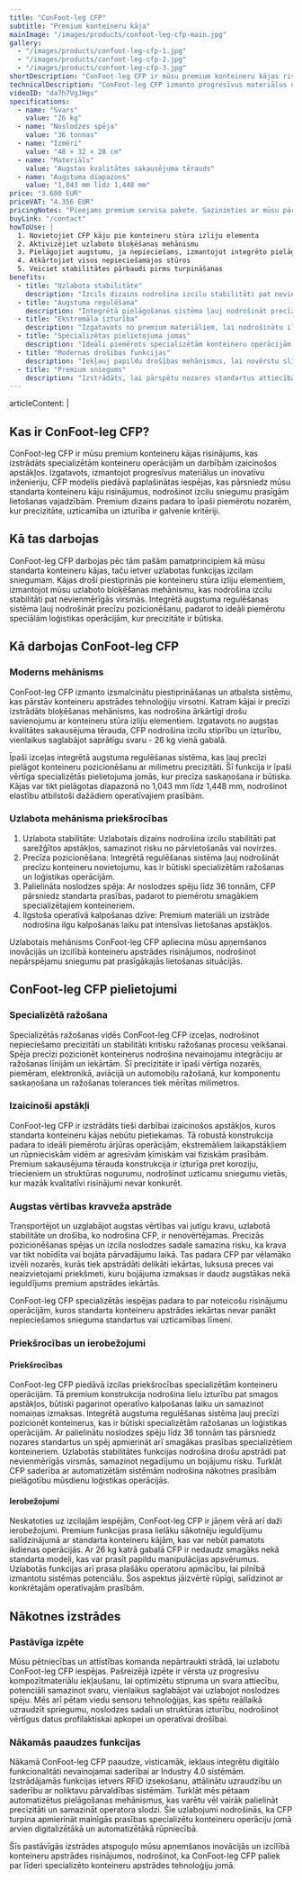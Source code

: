 ```yaml
---
title: "ConFoot-leg CFP"
subtitle: "Premium konteineru kāja"
mainImage: "/images/products/confoot-leg-cfp-main.jpg"
gallery:
  - "/images/products/confoot-leg-cfp-1.jpg"
  - "/images/products/confoot-leg-cfp-2.jpg"
  - "/images/products/confoot-leg-cfp-3.jpg"
shortDescription: "ConFoot-leg CFP ir mūsu premium konteineru kājas risinājums, kas nodrošina paplašinātas iespējas specializētām konteineru operācijām."
technicalDescription: "ConFoot-leg CFP izmanto progresīvus materiālus un dizaina iezīmes, lai nodrošinātu izcilu sniegumu izaicinošos apstākļos un specializētām lietošanas vajadzībām."
videoID: "da7h7VgJHgs"
specifications:
  - name: "Svars"
    value: "26 kg"
  - name: "Noslodzes spēja"
    value: "36 tonnas"
  - name: "Izmēri"
    value: "48 × 32 × 28 cm"
  - name: "Materiāls"
    value: "Augstas kvalitātes sakausējuma tērauds"
  - name: "Augstuma diapazons"
    value: "1,043 mm līdz 1,448 mm"
price: "3.600 EUR"
priceVAT: "4.356 EUR"
pricingNotes: "Pieejams premium servisa pakete. Sazinieties ar mūsu pārdošanas komandu plašākai informācijai."
buyLink: "/contact"
howToUse: |
  1. Novietojiet CFP kāju pie konteineru stūra izliju elementa
  2. Aktivizējiet uzlaboto bloķēšanas mehānismu
  3. Pielāgojiet augstumu, ja nepieciešams, izmantojot integrēto pielāgošanas sistēmu
  4. Atkārtojiet visos nepieciešamajos stūros
  5. Veiciet stabilitātes pārbaudi pirms turpināšanas
benefits:
  - title: "Uzlabota stabilitāte"
    description: "Izcils dizains nodrošina izcilu stabilitāti pat nevienmērīgās virsmās"
  - title: "Augstuma regulēšana"
    description: "Integrētā pielāgošanas sistēma ļauj nodrošināt precīzu pozicionēšanu"
  - title: "Ekstremāla izturība"
    description: "Izgatavots no premium materiāliem, lai nodrošinātu ilgstošu kalpošanas laiku smagos apstākļos"
  - title: "Specializētas pielietojuma jomas"
    description: "Ideāli piemērots specializētām konteineru operācijām, kas prasa precīzu pozicionēšanu"
  - title: "Modernas drošības funkcijas"
    description: "Iekļauj papildu drošības mehānismus, lai novērstu slīdēšanu un nodrošinātu drošu konteineru apstrādi"
  - title: "Premium sniegums"
    description: "Izstrādāts, lai pārspētu nozares standartus attiecībā uz noslodzes spēju un operatīvo uzticamību"
---
```

articleContent: |
  ## Kas ir ConFoot-leg CFP?

  ConFoot-leg CFP ir mūsu premium konteineru kājas risinājums, kas izstrādāts specializētām konteineru operācijām un darbībām izaicinošos apstākļos. Izgatavots, izmantojot progresīvus materiālus un inovatīvu inženieriju, CFP modelis piedāvā paplašinātas iespējas, kas pārsniedz mūsu standarta konteineru kāju risinājumus, nodrošinot izcilu sniegumu prasīgām lietošanas vajadzībām. Premium dizains padara to īpaši piemērotu nozarēm, kur precizitāte, uzticamība un izturība ir galvenie kritēriji.

  ## Kā tas darbojas

  ConFoot-leg CFP darbojas pēc tām pašām pamatprincipiem kā mūsu standarta konteineru kājas, taču ietver uzlabotas funkcijas izcilam sniegumam. Kājas droši piestiprinās pie konteineru stūra izliju elementiem, izmantojot mūsu uzlaboto bloķēšanas mehānismu, kas nodrošina izcilu stabilitāti pat nevienmērīgās virsmās. Integrētā augstuma regulēšanas sistēma ļauj nodrošināt precīzu pozicionēšanu, padarot to ideāli piemērotu speciālām loģistikas operācijām, kur precizitāte ir būtiska.

  ## Kā darbojas ConFoot-leg CFP

  ### Moderns mehānisms

  ConFoot-leg CFP izmanto izsmalcinātu piestiprināšanas un atbalsta sistēmu, kas pārstāv konteineru apstrādes tehnoloģiju virsotni. Katram kājai ir precīzi izstrādāts bloķēšanas mehānisms, kas nodrošina ārkārtīgi drošu savienojumu ar konteineru stūra izliju elementiem. Izgatavots no augstas kvalitātes sakausējuma tērauda, CFP nodrošina izcilu stiprību un izturību, vienlaikus saglabājot saprātīgu svaru - 26 kg vienā gabalā.

  Īpaši izceļas integrētā augstuma regulēšanas sistēma, kas ļauj precīzi pielāgot konteineru pozicionēšanu ar milimetru precizitāti. Šī funkcija ir īpaši vērtīga specializētās pielietojuma jomās, kur precīza saskaņošana ir būtiska. Kājas var tikt pielāgotas diapazonā no 1,043 mm līdz 1,448 mm, nodrošinot elastību atbilstoši dažādiem operatīvajiem prasībām.

  ### Uzlabota mehānisma priekšrocības

  1. Uzlabota stabilitāte: Uzlabotais dizains nodrošina izcilu stabilitāti pat sarežģītos apstākļos, samazinot risku no pārvietošanās vai novirzes.
  2. Precīza pozicionēšana: Integrētā regulēšanas sistēma ļauj nodrošināt precīzu konteineru novietojumu, kas ir būtiski specializētām ražošanas un loģistikas operācijām.
  3. Palielināta noslodzes spēja: Ar noslodzes spēju līdz 36 tonnām, CFP pārsniedz standarta prasības, padarot to piemērotu smagākiem specializētajiem konteineriem.
  4. Ilgstoša operatīvā kalpošanas dzīve: Premium materiāli un izstrāde nodrošina ilgu kalpošanas laiku pat intensīvas lietošanas apstākļos.

  Uzlabotais mehānisms ConFoot-leg CFP apliecina mūsu apņemšanos inovācijās un izcilībā konteineru apstrādes risinājumos, nodrošinot nepārspējamu sniegumu pat prasīgākajās lietošanas situācijās.

  ## ConFoot-leg CFP pielietojumi

  ### Specializētā ražošana
  Specializētās ražošanas vidēs ConFoot-leg CFP izceļas, nodrošinot nepieciešamo precizitāti un stabilitāti kritisku ražošanas procesu veikšanai. Spēja precīzi pozicionēt konteinerus nodrošina nevainojamu integrāciju ar ražošanas līnijām un iekārtām. Šī precizitāte ir īpaši vērtīga nozarēs, piemēram, elektronikā, aviācijā un automobiļu ražošanā, kur komponentu saskaņošana un ražošanas tolerances tiek mērītas milimetros.

  ### Izaicinoši apstākļi
  ConFoot-leg CFP ir izstrādāts tieši darbībai izaicinošos apstākļos, kuros standarta konteineru kājas nebūtu pietiekamas. Tā robustā konstrukcija padara to ideāli piemērotu ārjūras operācijām, ekstremāliem laikapstākļiem un rūpnieciskām vidēm ar agresīvām ķīmiskām vai fiziskām prasībām. Premium sakausējuma tērauda konstrukcija ir izturīga pret koroziju, triecieniem un struktūras nogurumu, nodrošinot uzticamu sniegumu vietās, kur mazāk kvalitatīvi risinājumi nevar konkurēt.

  ### Augstas vērtības kravveža apstrāde
  Transportējot un uzglabājot augstas vērtības vai jutīgu kravu, uzlabotā stabilitāte un drošība, ko nodrošina CFP, ir nenovērtējamas. Precizās pozicionēšanas spējas un izcila noslodzes sadale samazina risku, ka krava var tikt nobīdīta vai bojāta pārvadājumu laikā. Tas padara CFP par vēlamāko izvēli nozarēs, kurās tiek apstrādāti delikāti iekārtas, luksusa preces vai neaizvietojami priekšmeti, kuru bojājuma izmaksas ir daudz augstākas nekā ieguldījums premium apstrādes iekārtās.

  ConFoot-leg CFP specializētās iespējas padara to par noteicošu risinājumu operācijām, kuros standarta konteineru apstrādes iekārtas nevar panākt nepieciešamos snieguma standartus vai uzticamības līmeni.

  ### Priekšrocības un ierobežojumi

  #### Priekšrocības

  ConFoot-leg CFP piedāvā izcilas priekšrocības specializētām konteineru operācijām. Tā premium konstrukcija nodrošina lielu izturību pat smagos apstākļos, būtiski pagarinot operatīvo kalpošanas laiku un samazinot nomaiņas izmaksas. Integrētā augstuma regulēšanas sistēma ļauj precīzi pozicionēt konteinerus, kas ir būtiski specializētām ražošanas un loģistikas operācijām. Ar palielinātu noslodzes spēju līdz 36 tonnām tas pārsniedz nozares standartus un spēj apmierināt arī smagākas prasības specializētiem konteineriem. Uzlabotās stabilitātes funkcijas nodrošina drošu apstrādi pat nevienmērīgās virsmās, samazinot negadījumu un bojājumu risku. Turklāt CFP saderība ar automatizētām sistēmām nodrošina nākotnes prasībām pielāgotību mūsdienu loģistikas operācijās.

  #### Ierobežojumi

  Neskatoties uz izcilajām iespējām, ConFoot-leg CFP ir jāņem vērā arī daži ierobežojumi. Premium funkcijas prasa lielāku sākotnēju ieguldījumu salīdzinājumā ar standarta konteineru kājām, kas var nebūt pamatots ikdienas operācijās. Ar 26 kg katrā gabalā CFP ir nedaudz smagāks nekā standarta modeļi, kas var prasīt papildu manipulācijas apsvērumus. Uzlabotās funkcijas arī prasa plašāku operatoru apmācību, lai pilnībā izmantotu sistēmas potenciālu. Šos aspektus jāizvērtē rūpīgi, salīdzinot ar konkrētajām operatīvajām prasībām.

  ## Nākotnes izstrādes

  ### Pastāvīga izpēte
  Mūsu pētniecības un attīstības komanda nepārtraukti strādā, lai uzlabotu ConFoot-leg CFP iespējas. Pašreizējā izpēte ir vērsta uz progresīvu kompozītmateriālu iekļaušanu, lai optimizētu stipruma un svara attiecību, potenciāli samazinot svaru, vienlaikus saglabājot vai uzlabojot noslodzes spēju. Mēs arī pētam viedu sensoru tehnoloģijas, kas spētu reāllaikā uzraudzīt spriegumu, noslodzes sadali un struktūras izturību, nodrošinot vērtīgus datus profilaktiskai apkopei un operatīvai drošībai.

  ### Nākamās paaudzes funkcijas
  Nākamā ConFoot-leg CFP paaudze, visticamāk, iekļaus integrētu digitālo funkcionalitāti nevainojamai saderībai ar Industry 4.0 sistēmām. Izstrādājamās funkcijas ietvers RFID izsekošanu, attālinātu uzraudzību un saderību ar noliktavu pārvaldības sistēmām. Turklāt mēs pētaam automatizētus pielāgošanas mehānismus, kas varētu vēl vairāk palielināt precizitāti un samazināt operatora slodzi. Šie uzlabojumi nodrošinās, ka CFP turpina apmierināt mainīgās prasības specializētu konteineru operāciju jomā arvien digitalizētākā un automatizētākā rūpniecībā.

  Šīs pastāvīgās izstrādes atspoguļo mūsu apņemšanos inovācijās un izcilībā konteineru apstrādes risinājumos, nodrošinot, ka ConFoot-leg CFP paliek par līderi specializēto konteineru apstrādes tehnoloģiju jomā.
